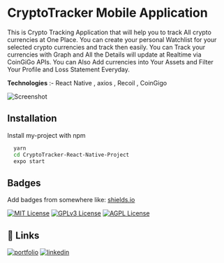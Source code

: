 
# CryptoTracker Mobile Application

This is Crypto Tracking Application that will help you to track All crypto currencies at 
One Place. You can create your personal Watchlist for your selected crypto currencies and track then easily.
You can Track your currencies with Graph and All the Details will update at Realtime via CoinGiGo APIs.
You can Also Add currencies into Your Assets and Filter Your Profile and Loss Statement Everyday.


**Technologies** :- React Native ,  axios , Recoil , CoinGigo



![Screenshot](https://pbs.twimg.com/media/FftIN6vagAAD-x7?format=jpg&name=large)



## Installation

Install my-project with npm

```bash
  yarn
  cd CryptoTracker-React-Native-Project
  expo start
```
    
## Badges

Add badges from somewhere like: [shields.io](https://shields.io/)

[![MIT License](https://img.shields.io/badge/License-MIT-green.svg)](https://choosealicense.com/licenses/mit/)
[![GPLv3 License](https://img.shields.io/badge/License-GPL%20v3-yellow.svg)](https://opensource.org/licenses/)
[![AGPL License](https://img.shields.io/badge/license-AGPL-blue.svg)](http://www.gnu.org/licenses/agpl-3.0)


## 🔗 Links
[![portfolio](https://img.shields.io/badge/my_portfolio-000?style=for-the-badge&logo=ko-fi&logoColor=white)](https://raval.vercel.app/)
[![linkedin](https://img.shields.io/badge/linkedin-0A66C2?style=for-the-badge&logo=linkedin&logoColor=white)](https://www.linkedin.com/in/meetraval/)



